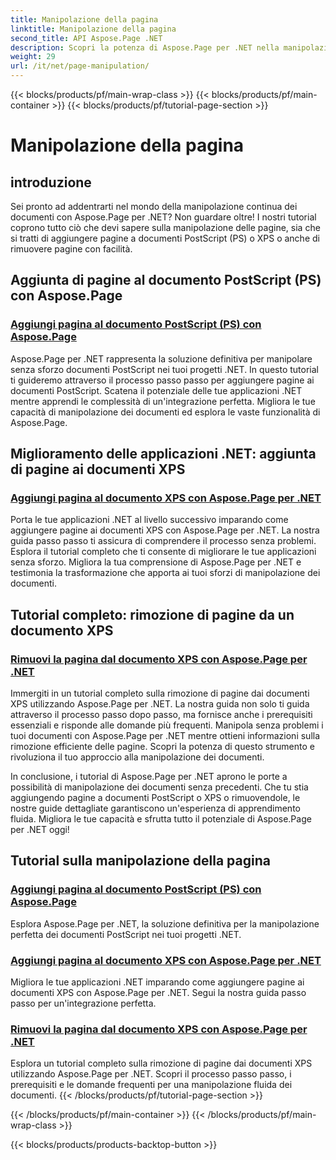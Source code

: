 ```yaml
---
title: Manipolazione della pagina
linktitle: Manipolazione della pagina
second_title: API Aspose.Page .NET
description: Scopri la potenza di Aspose.Page per .NET nella manipolazione di documenti PostScript e XPS. Impara ad aggiungere, migliorare e rimuovere pagine con i nostri tutorial completi.
weight: 29
url: /it/net/page-manipulation/
---
```


{{< blocks/products/pf/main-wrap-class >}}
{{< blocks/products/pf/main-container >}}
{{< blocks/products/pf/tutorial-page-section >}}

# Manipolazione della pagina


## introduzione

Sei pronto ad addentrarti nel mondo della manipolazione continua dei documenti con Aspose.Page per .NET? Non guardare oltre! I nostri tutorial coprono tutto ciò che devi sapere sulla manipolazione delle pagine, sia che si tratti di aggiungere pagine a documenti PostScript (PS) o XPS o anche di rimuovere pagine con facilità.

## Aggiunta di pagine al documento PostScript (PS) con Aspose.Page
### [Aggiungi pagina al documento PostScript (PS) con Aspose.Page](./add-page-to-postscript-ps-document/)

Aspose.Page per .NET rappresenta la soluzione definitiva per manipolare senza sforzo documenti PostScript nei tuoi progetti .NET. In questo tutorial ti guideremo attraverso il processo passo passo per aggiungere pagine ai documenti PostScript. Scatena il potenziale delle tue applicazioni .NET mentre apprendi le complessità di un'integrazione perfetta. Migliora le tue capacità di manipolazione dei documenti ed esplora le vaste funzionalità di Aspose.Page.

## Miglioramento delle applicazioni .NET: aggiunta di pagine ai documenti XPS
### [Aggiungi pagina al documento XPS con Aspose.Page per .NET](./add-page-to-xps-document/)

Porta le tue applicazioni .NET al livello successivo imparando come aggiungere pagine ai documenti XPS con Aspose.Page per .NET. La nostra guida passo passo ti assicura di comprendere il processo senza problemi. Esplora il tutorial completo che ti consente di migliorare le tue applicazioni senza sforzo. Migliora la tua comprensione di Aspose.Page per .NET e testimonia la trasformazione che apporta ai tuoi sforzi di manipolazione dei documenti.

## Tutorial completo: rimozione di pagine da un documento XPS
### [Rimuovi la pagina dal documento XPS con Aspose.Page per .NET](./remove-page-from-xps-document/)

Immergiti in un tutorial completo sulla rimozione di pagine dai documenti XPS utilizzando Aspose.Page per .NET. La nostra guida non solo ti guida attraverso il processo passo dopo passo, ma fornisce anche i prerequisiti essenziali e risponde alle domande più frequenti. Manipola senza problemi i tuoi documenti con Aspose.Page per .NET mentre ottieni informazioni sulla rimozione efficiente delle pagine. Scopri la potenza di questo strumento e rivoluziona il tuo approccio alla manipolazione dei documenti.

In conclusione, i tutorial di Aspose.Page per .NET aprono le porte a possibilità di manipolazione dei documenti senza precedenti. Che tu stia aggiungendo pagine a documenti PostScript o XPS o rimuovendole, le nostre guide dettagliate garantiscono un'esperienza di apprendimento fluida. Migliora le tue capacità e sfrutta tutto il potenziale di Aspose.Page per .NET oggi!
## Tutorial sulla manipolazione della pagina
### [Aggiungi pagina al documento PostScript (PS) con Aspose.Page](./add-page-to-postscript-ps-document/)
Esplora Aspose.Page per .NET, la soluzione definitiva per la manipolazione perfetta dei documenti PostScript nei tuoi progetti .NET.
### [Aggiungi pagina al documento XPS con Aspose.Page per .NET](./add-page-to-xps-document/)
Migliora le tue applicazioni .NET imparando come aggiungere pagine ai documenti XPS con Aspose.Page per .NET. Segui la nostra guida passo passo per un'integrazione perfetta.
### [Rimuovi la pagina dal documento XPS con Aspose.Page per .NET](./remove-page-from-xps-document/)
Esplora un tutorial completo sulla rimozione di pagine dai documenti XPS utilizzando Aspose.Page per .NET. Scopri il processo passo passo, i prerequisiti e le domande frequenti per una manipolazione fluida dei documenti.
{{< /blocks/products/pf/tutorial-page-section >}}

{{< /blocks/products/pf/main-container >}}
{{< /blocks/products/pf/main-wrap-class >}}

{{< blocks/products/products-backtop-button >}}
